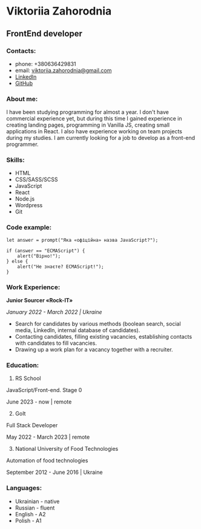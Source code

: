 # Viktoriia Zahorodnia

## FrontEnd developer

### Contacts:

-   phone: +380636429831
-   email: viktoriia.zahorodnia@gmail.com
-   [LinkedIn](https://www.linkedin.com/in/viktoriia-zahorodnia/)
-   [GitHub](https://github.com/VikaZ11)

### About me:

I have been studying programming for almost a year. I don't have commercial experience yet, but during this time I gained experience in creating landing pages, programming in Vanilla JS, creating small applications in React. I also have experience working on team projects during my studies. I am currently looking for a job to develop as a front-end programmer.

### Skills:

-   HTML
-   CSS/SASS/SCSS
-   JavaScript
-   React
-   Node.js
-   Wordpress
-   Git

### Code example:

```
let answer = prompt("Яка «офіційна» назва JavaScript?");

if (answer == "ECMAScript") {
    alert("Вірно!");
} else {
    alert("Не знаєте? ECMAScript!");
}
```

### Work Experience:

**Junior Sourcer «Rock-IT»**

_January 2022 - March 2022 | Ukraine_

-   Search for candidates by various methods (boolean search, social media, LinkedIn, internal database of candidates).
-   Contacting candidates, filling existing vacancies, establishing contacts with candidates to fill vacancies.
-   Drawing up a work plan for a vacancy together with a recruiter.

### Education:

1. RS School

JavaScript/Front-end. Stage 0

June 2023 - now | remote

2. GoIt

Full Stack Developer

May 2022 - March 2023 | remote

3. National University of Food Technologies

Automation of food technologies

September 2012 - June 2016 | Ukraine

### Languages: 

* Ukrainian - native
* Russian - fluent
* English - A2
* Polish - A1